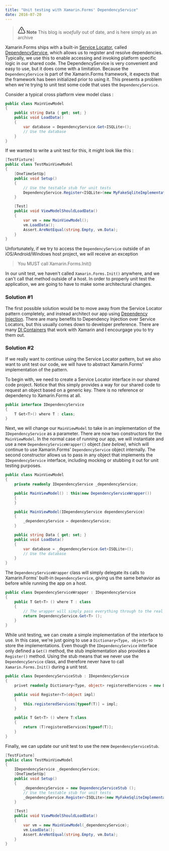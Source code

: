 ```yaml
---
title: "Unit testing with Xamarin.Forms' DependencyService"
date: 2016-07-20
---
```

> <svg xmlns="http://www.w3.org/2000/svg" viewBox="0 0 24 24" width="24" height="24"><path d="M13 17.5a1 1 0 11-2 0 1 1 0 012 0zm-.25-8.25a.75.75 0 00-1.5 0v4.5a.75.75 0 001.5 0v-4.5z"></path><path fill-rule="evenodd" d="M9.836 3.244c.963-1.665 3.365-1.665 4.328 0l8.967 15.504c.963 1.667-.24 3.752-2.165 3.752H3.034c-1.926 0-3.128-2.085-2.165-3.752L9.836 3.244zm3.03.751a1 1 0 00-1.732 0L2.168 19.499A1 1 0 003.034 21h17.932a1 1 0 00.866-1.5L12.866 3.994z"></path></svg> **Note**
> This blog is _woefully_ out of date, and is here simply as an archive

Xamarin.Forms ships with a built-in [Service Locator](https://docs.microsoft.com/en-us/previous-versions/msp-n-p/ff648968(v=pandp.10)?redirectedfrom=MSDN), called [DependencyService](https://docs.microsoft.com/en-gb/xamarin/xamarin-forms/app-fundamentals/dependency-service/), which allows us to register and resolve dependencies. Typically, we use this to enable accessing and invoking platform specific logic in our shared code. The DependencyService is very convenient and easy to use, but it does come with a limitation. Because the `DependencyService` is part of the Xamarin.Forms framework, it expects that the framework has been initialized prior to using it. This presents a problem when we're trying to unit test some code that uses the `DependencyService`.

Consider a typical cross platform view model class :

```csharp
public class MainViewModel
{
    public string Data { get; set; }
    public void LoadData()
    {
        var database = DependencyService.Get<ISQLite>();
        // Use the database
    }
}
```

If we wanted to write a unit test for this, it might look like this :

```csharp
[TestFixture]
public class TestMainViewModel
{
    [OneTimeSetUp]
    public void Setup()
    {
        // Use the testable stub for unit tests
        DependencyService.Register<ISQLite>(new MyFakeSqliteImplementation());
    }

    [Test]
    public void ViewModelShouldLoadData()
    {
        var vm = new MainViewModel();
        vm.LoadData();
        Assert.AreNotEqual(string.Empty, vm.Data);
    }
}
```

Unfortunately, if we try to access the `DependencyService` outside of an iOS/Android/Windows host project, we will receive an exception

> You MUST call Xamarin.Forms.Init()

In our unit test, we haven't called `Xamarin.Forms.Init()` anywhere, and we can't call that method outside of a host. In order to properly unit test the application, we are going to have to make some architectural changes.

### Solution #1

The first possible solution would be to move away from the Service Locator pattern completely, and instead architect our app using [Dependency Injection](https://docs.microsoft.com/en-us/previous-versions/msp-n-p/dn178469(v=pandp.30)?redirectedfrom=MSDN). There are many benefits to Dependency Injection over Service Locators, but this usually comes down to developer preference. There are many [DI Containers](2015-01-09-IoC-Containers-with-Xamarin) that work with Xamarin and I encourgage you to try them out.

### Solution #2

If we really want to continue using the Service Locator pattern, but we also want to unit test our code, we will have to abstract Xamarin.Forms' implementation of the pattern.

To begin with, we need to create a Service Locator interface in our shared code project. Notice that this simply provides a way for our shared code to request an object based on a generic key. There is no reference or dependency to Xamarin.Forms at all.

```csharp
public interface IDependencyService
{
    T Get<T>() where T : class;
}
```

Next, we will change our `MainViewModel` to take in an implementation of the `IDependencyService` as a parameter. There are now two constructors for the `MainViewModel`. In the normal case of running our app, we will instantiate and use a new `DependencyServiceWrapper()` object _(see below)_, which will continue to use Xamarin.Forms' `DependencyService` object internally. The second constructor allows us to pass in any object that implements the `IDependencyService` interface, including mocking or stubbing it out for unit testing purposes.

```csharp
public class MainViewModel
{
    private readonly IDependencyService _dependencyService;

    public MainViewModel() : this(new DependencyServiceWrapper())
    {
    }

    public MainViewModel(IDependencyService dependencyService)
    {
        _dependencyService = dependencyService;
    }

    public string Data { get; set; }
    public void LoadData()
    {
        var database = _dependencyService.Get<ISQLite>();
        // Use the database
    }
}
```

The `DependencyServiceWrapper` class will simply delegate its calls to Xamarin.Forms' built-in `DependencyService`, giving us the same behavior as before while running the app on a host.

```csharp
public class DependencyServiceWrapper : IDependencyService
{
    public T Get<T> () where T : class
    {
        // The wrapper will simply pass everything through to the real Xamarin.Forms DependencyService class when not unit testing
        return DependencyService.Get<T> ();
    }
}
```

While unit testing, we can create a simple implementation of the interface to use. In this case, we're just going to use a `Dictionary<Type, object>` to store the implementations. Even though the `IDependencyService` interface only defined a `Get()` method, the stub implementation also provides a `Register()` method. Using the stub means that we never use the `DependencyService` class, and therefore never have to call `Xamarin.Forms.Init()` during a unit test.

```csharp
public class DependencyServiceStub : IDependencyService
{
    privet readonly Dictionary<Type, object> registeredServices = new Dictionary<Type, object>();

    public void Register<T>(object impl)
    {
        this.registeredServices[typeof(T)] = impl;
    }

    public T Get<T> () where T:class
    {
        return (T)registeredServices[typeof(T)];
    }
}
```

Finally, we can update our unit test to use the new `DependencyServiceStub`.

```csharp
[TestFixture]
public class TestMainViewModel
{
    IDependencyService _dependencyService;
    [OneTimeSetUp]
    public void Setup()
    {
        _dependencyService = new DependencyServiceStub ();
        // Use the testable stub for unit tests
        _dependencyService.Register<ISQLite>(new MyFakeSqliteImplementation());
    }

    [Test]
    public void ViewModelShouldLoadData()
    {
        var vm = new MainViewModel(_dependencyService);
        vm.LoadData();
        Assert.AreNotEqual(string.Empty, vm.Data);
    }
}
```
